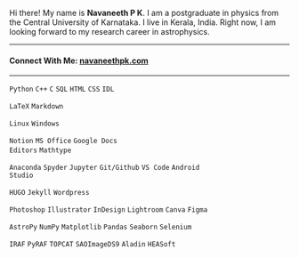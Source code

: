 Hi there! My name is **Navaneeth P K**. I am a postgraduate in physics from the Central University of Karnataka. I live in Kerala, India. Right now, I am looking forward to my research career in astrophysics.
<hr/>  
<h4>Connect With Me: <a href="https://navaneethpk.com/" target="blank">navaneethpk.com</a></h4>

<hr/> 
<code>Python</code>
<code>C++</code>
<code>C</code>
<code>SQL</code>
<code>HTML</code>
<code>CSS</code>
<code>IDL</code>

<code>LaTeX</code>
<code>Markdown</code>

<code>Linux</code>
<code>Windows</code>

<code>Notion</code>
<code>MS Office</code>
<code>Google Docs Editors</code>
<code>Mathtype</code>

<code>Anaconda</code>
<code>Spyder</code>
<code>Jupyter</code>
<code>Git/Github</code>
<code>VS Code</code>
<code>Android Studio</code>

<code>HUGO</code>
<code>Jekyll</code>
<code>Wordpress</code>

<code>Photoshop</code>
<code>Illustrator</code>
<code>InDesign</code>
<code>Lightroom</code>
<code>Canva</code>
<code>Figma</code>

<code>AstroPy</code>
<code>NumPy</code>
<code>Matplotlib</code>
<code>Pandas</code>
<code>Seaborn</code>
<code>Selenium</code>

<code>IRAF</code>
<code>PyRAF</code>
<code>TOPCAT</code>
<code>SAOImageDS9</code>
<code>Aladin</code>
<code>HEASoft</code>

